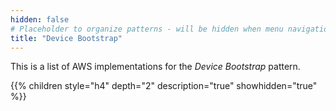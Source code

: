 ```yaml
---
hidden: false
# Placeholder to organize patterns - will be hidden when menu navigation becomes untenable
title: "Device Bootstrap"
---
```

This is a list of AWS implementations for the _Device Bootstrap_ pattern.

{{% children style="h4" depth="2" description="true" showhidden="true" %}}